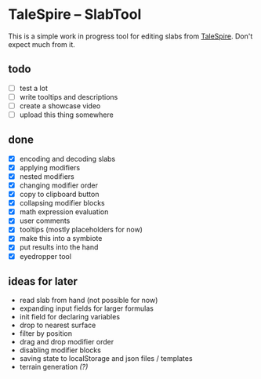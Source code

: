# TaleSpire – SlabTool

This is a simple work in progress tool for editing slabs from [TaleSpire](https://talespire.com/). Don't expect much from it.

## todo
- [ ] test a lot
- [ ] write tooltips and descriptions
- [ ] create a showcase video
- [ ] upload this thing somewhere

## done
- [x] encoding and decoding slabs
- [x] applying modifiers
- [x] nested modifiers
- [x] changing modifier order
- [x] copy to clipboard button
- [x] collapsing modifier blocks
- [x] math expression evaluation
- [x] user comments
- [x] tooltips (mostly placeholders for now)
- [x] make this into a symbiote
- [x] put results into the hand
- [x] eyedropper tool

## ideas for later
- read slab from hand (not possible for now)
- expanding input fields for larger formulas
- init field for declaring variables
- drop to nearest surface
- filter by position
- drag and drop modifier order
- disabling modifier blocks
- saving state to localStorage and json files / templates
- terrain generation *(?)*